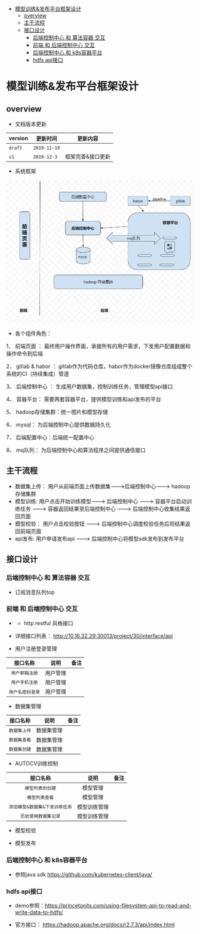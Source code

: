 <!-- TOC -->

- [模型训练&发布平台框架设计](#模型训练发布平台框架设计)
    - [overview](#overview)
    - [主干流程](#主干流程)
    - [接口设计](#接口设计)
        - [后端控制中心 和 算法容器 交互](#后端控制中心-和-算法容器-交互)
        - [前端 和 后端控制中心 交互](#前端-和-后端控制中心-交互)
        - [后端控制中心  和 k8s容器平台](#后端控制中心--和-k8s容器平台)
        - [hdfs api接口](#hdfs-api接口)

<!-- /TOC -->
# 模型训练&发布平台框架设计

## overview

* 文档版本更新

version |  更新时间 | 更新内容
--------- | ------- |-----
`draft`| `2019-11-19`|  
`v1`| `2019-12-3` | 框架完善&接口更新


* 系统框架

![performance_write_general](images/frame.png)

* 各个组件角色：

1、 前端页面 ： 最终用户操作界面，承接所有的用户需求，下发用户配置数据和操作命令到后端

2、 gitlab & habor ： gitlab作为代码仓库，habor作为docker镜像仓库组成整个系统的CI（持续集成）管道

3、 后端控制中心 ： 生成用户数据集，控制训练任务，管理模型api接口

4、 容器平台： 需要两套容器平台，提供模型训练和api发布的平台

5、 hadoop存储集群：统一图片和模型存储

6、 mysql： 为后端控制中心提供数据持久化

7、 后端配置中心：后端统一配置中心

8、 mq队列： 为后端控制中心和算法程序之间提供通信接口

## 主干流程

* 数据集上传： 用户从前端页面上传数据集--->后端控制中心---> hadoop存储集群
* 模型训练: 用户点击开始训练模型---> 后端控制中心 ---> 容器平台启动训练任务 ---> 容器返回结果至后端控制中心 ---> 后端控制中心收集结果返回页面
* 模型校验： 用户点击校验按钮 ---> 后端控制中心调度校验任务后将结果返回前端页面
* api发布: 用户申请发布api ---> 后端控制中心将模型sdk发布到发布平台

## 接口设计

### 后端控制中心 和 算法容器 交互



* 订阅消息队列top




### 前端 和 后端控制中心 交互

* * http restful 风格接口



* 详细接口列表： http://10.16.32.29:30013/project/30/interface/api



* 用户注册登录管理

|接口名称 | 说明 | 备注|
|:--: | :--: | :--:
|`用户邮箱注册` | 用户管理 |  |
|`用户手机注册` | 用户管理 |  |
|`用户名密码登录` | 用户管理 |  |

* 数据集管理

|接口名称 | 说明 | 备注|
|:--: | :--: | :--:
|`数据集上传` | 数据集管理 |  |
|`数据集查看` | 数据集管理 |  |
|`数据集创建` | 数据集管理 |  |

* AUTOCV训练控制


|接口名称 | 说明 | 备注|
|:--: | :--: | :--:
|`模型列表的创建` | 模型管理 |  |
|`模型列表查看` | 模型管理 |  |
|`添加模型&数据集&下发训练任务` | 模型训练管理 |  |
|`历史使用数据集记录` | 模型训练管理 |  |

* 模型校验



* 模型发布
### 后端控制中心  和 k8s容器平台 
* 参照java sdk https://github.com/kubernetes-client/java/ 

### hdfs api接口

* demo参照：https://princetonits.com/using-filesystem-api-to-read-and-write-data-to-hdfs/

* 官方接口： https://hadoop.apache.org/docs/r2.7.3/api/index.html


